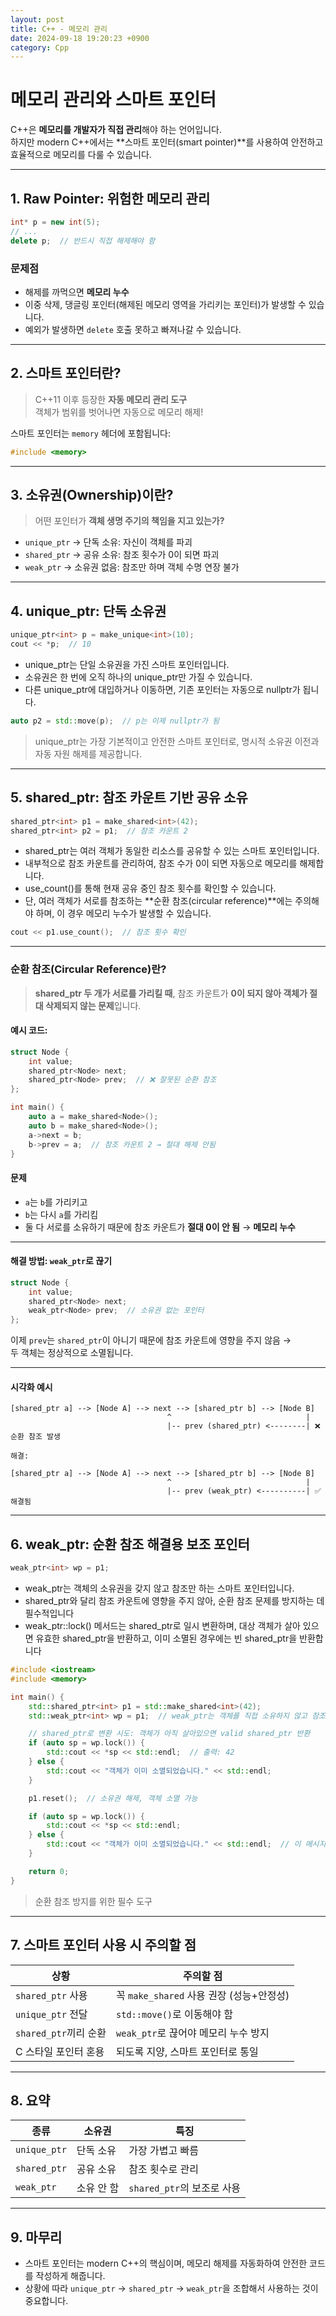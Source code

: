 ```yaml
---
layout: post
title: C++ - 메모리 관리
date: 2024-09-18 19:20:23 +0900
category: Cpp
---
```

# 메모리 관리와 스마트 포인터

C++은 **메모리를 개발자가 직접 관리**해야 하는 언어입니다.  
하지만 modern C++에서는 **스마트 포인터(smart pointer)**를 사용하여 안전하고 효율적으로 메모리를 다룰 수 있습니다.

---

## 1. Raw Pointer: 위험한 메모리 관리

```cpp
int* p = new int(5);
// ...
delete p;  // 반드시 직접 해제해야 함
```

### 문제점

- 해제를 까먹으면 **메모리 누수**
- 이중 삭제, 댕글링 포인터(해제된 메모리 영역을 가리키는 포인터)가 발생할 수 있습니다.
- 예외가 발생하면 `delete` 호출 못하고 빠져나갈 수 있습니다.

---

## 2. 스마트 포인터란?

> C++11 이후 등장한 **자동 메모리 관리 도구**  
> 객체가 범위를 벗어나면 자동으로 메모리 해제!

스마트 포인터는 `memory` 헤더에 포함됩니다:

```cpp
#include <memory>
```

---

## 3. 소유권(Ownership)이란?

> 어떤 포인터가 **객체 생명 주기의 책임을 지고 있는가?**

- `unique_ptr` → 단독 소유: 자신이 객체를 파괴
- `shared_ptr` → 공유 소유: 참조 횟수가 0이 되면 파괴
- `weak_ptr` → 소유권 없음: 참조만 하며 객체 수명 연장 불가

---

## 4. unique_ptr: 단독 소유권

```cpp
unique_ptr<int> p = make_unique<int>(10);
cout << *p;  // 10
```

- unique_ptr는 단일 소유권을 가진 스마트 포인터입니다.
- 소유권은 한 번에 오직 하나의 unique_ptr만 가질 수 있습니다.
- 다른 unique_ptr에 대입하거나 이동하면, 기존 포인터는 자동으로 nullptr가 됩니다.

```cpp
auto p2 = std::move(p);  // p는 이제 nullptr가 됨
```

> unique_ptr는 가장 기본적이고 안전한 스마트 포인터로, 명시적 소유권 이전과 자동 자원 해제를 제공합니다.

---

## 5. shared_ptr: 참조 카운트 기반 공유 소유

```cpp
shared_ptr<int> p1 = make_shared<int>(42);
shared_ptr<int> p2 = p1;  // 참조 카운트 2
```

- shared_ptr는 여러 객체가 동일한 리소스를 공유할 수 있는 스마트 포인터입니다.
- 내부적으로 참조 카운트를 관리하여, 참조 수가 0이 되면 자동으로 메모리를 해제합니다.
- use_count()를 통해 현재 공유 중인 참조 횟수를 확인할 수 있습니다.
- 단, 여러 객체가 서로를 참조하는 **순환 참조(circular reference)**에는 주의해야 하며, 이 경우 메모리 누수가 발생할 수 있습니다.

```cpp
cout << p1.use_count();  // 참조 횟수 확인
```

---

### 순환 참조(Circular Reference)란?

> **shared_ptr 두 개가 서로를 가리킬 때**, 참조 카운트가 **0이 되지 않아 객체가 절대 삭제되지 않는 문제**입니다.

#### 예시 코드:

```cpp
struct Node {
    int value;
    shared_ptr<Node> next;
    shared_ptr<Node> prev;  // ❌ 잘못된 순환 참조
};

int main() {
    auto a = make_shared<Node>();
    auto b = make_shared<Node>();
    a->next = b;
    b->prev = a;  // 참조 카운트 2 → 절대 해제 안됨
}
```

#### 문제

- `a`는 `b`를 가리키고
- `b`는 다시 `a`를 가리킴
- 둘 다 서로를 소유하기 때문에 참조 카운트가 **절대 0이 안 됨** → **메모리 누수**

---

#### 해결 방법: `weak_ptr`로 끊기

```cpp
struct Node {
    int value;
    shared_ptr<Node> next;
    weak_ptr<Node> prev;  // 소유권 없는 포인터
};
```

이제 `prev`는 `shared_ptr`이 아니기 때문에 참조 카운트에 영향을 주지 않음 →  
두 객체는 정상적으로 소멸됩니다.

---

#### 시각화 예시

```
[shared_ptr a] --> [Node A] --> next --> [shared_ptr b] --> [Node B]
                                   ^                              |
                                   |-- prev (shared_ptr) <--------| ❌ 순환 참조 발생

해결:

[shared_ptr a] --> [Node A] --> next --> [shared_ptr b] --> [Node B]
                                   ^                              |
                                   |-- prev (weak_ptr) <----------| ✅ 해결됨
```

---

## 6. weak_ptr: 순환 참조 해결용 보조 포인터

```cpp
weak_ptr<int> wp = p1;
```

- weak_ptr는 객체의 소유권을 갖지 않고 참조만 하는 스마트 포인터입니다.
- shared_ptr와 달리 참조 카운트에 영향을 주지 않아, 순환 참조 문제를 방지하는 데 필수적입니다
- weak_ptr::lock() 메서드는 shared_ptr로 일시 변환하며, 대상 객체가 살아 있으면 유효한 shared_ptr을 반환하고, 이미 소멸된 경우에는 빈 shared_ptr을 반환합니다

```cpp
#include <iostream>
#include <memory>

int main() {
    std::shared_ptr<int> p1 = std::make_shared<int>(42);
    std::weak_ptr<int> wp = p1;  // weak_ptr는 객체를 직접 소유하지 않고 참조만 함

    // shared_ptr로 변환 시도: 객체가 아직 살아있으면 valid shared_ptr 반환
    if (auto sp = wp.lock()) {
        std::cout << *sp << std::endl;  // 출력: 42
    } else {
        std::cout << "객체가 이미 소멸되었습니다." << std::endl;
    }

    p1.reset();  // 소유권 해제, 객체 소멸 가능

    if (auto sp = wp.lock()) {
        std::cout << *sp << std::endl;
    } else {
        std::cout << "객체가 이미 소멸되었습니다." << std::endl;  // 이 메시지가 출력됨
    }

    return 0;
}
```

> 순환 참조 방지를 위한 필수 도구

---

## 7. 스마트 포인터 사용 시 주의할 점

| 상황 | 주의할 점 |
|------|------------|
| `shared_ptr` 사용 | 꼭 `make_shared` 사용 권장 (성능+안정성) |
| `unique_ptr` 전달 | `std::move()`로 이동해야 함 |
| `shared_ptr`끼리 순환 | `weak_ptr`로 끊어야 메모리 누수 방지 |
| C 스타일 포인터 혼용 | 되도록 지양, 스마트 포인터로 통일 |

---

## 8. 요약

| 종류        | 소유권        | 특징                       |
|-------------|----------------|-----------------------------|
| `unique_ptr`| 단독 소유      | 가장 가볍고 빠름           |
| `shared_ptr`| 공유 소유      | 참조 횟수로 관리           |
| `weak_ptr`  | 소유 안 함     | `shared_ptr`의 보조로 사용 |

---

## 9. 마무리

- 스마트 포인터는 modern C++의 핵심이며, 메모리 해제를 자동화하여 안전한 코드를 작성하게 해줍니다.
- 상황에 따라 `unique_ptr` → `shared_ptr` → `weak_ptr`을 조합해서 사용하는 것이 중요합니다.